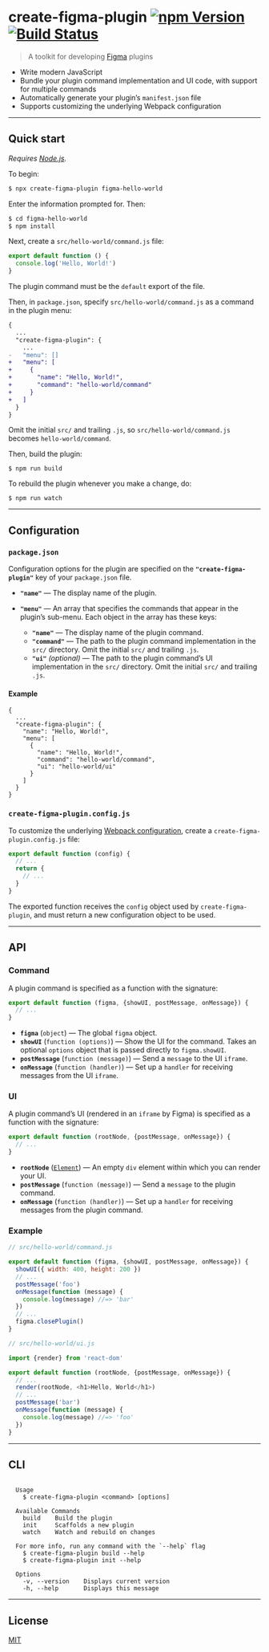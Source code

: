# create-figma-plugin [![npm Version](https://img.shields.io/npm/v/create-figma-plugin.svg)](https://www.npmjs.org/package/create-figma-plugin) [![Build Status](https://img.shields.io/travis/yuanqing/create-figma-plugin.svg)](https://travis-ci.org/yuanqing/create-figma-plugin)

> A toolkit for developing [Figma](https://figma.com) plugins

- Write modern JavaScript
- Bundle your plugin command implementation and UI code, with support for multiple commands
- Automatically generate your plugin’s `manifest.json` file
- Supports customizing the underlying Webpack configuration

---

## Quick start

*Requires [Node.js](https://nodejs.org/).*

To begin:

```sh
$ npx create-figma-plugin figma-hello-world
```

Enter the information prompted for. Then:

```sh
$ cd figma-hello-world
$ npm install
```

Next, create a `src/hello-world/command.js` file:

```js
export default function () {
  console.log('Hello, World!')
}
```

The plugin command must be the `default` export of the file.

Then, in `package.json`, specify `src/hello-world/command.js` as a command in the plugin menu:

```diff
{
  ...
  "create-figma-plugin": {
    ...
-   "menu": []
+   "menu": [
+     {
+       "name": "Hello, World!",
+       "command": "hello-world/command"
+     }
+   ]
  }
}
```

Omit the initial `src/` and trailing `.js`, so `src/hello-world/command.js` becomes `hello-world/command`.

Then, build the plugin:

```
$ npm run build
```

To rebuild the plugin whenever you make a change, do:

```
$ npm run watch
```

---

## Configuration

### `package.json`

Configuration options for the plugin are specified on the **`"create-figma-plugin"`** key of your `package.json` file.

- **`"name"`** — The display name of the plugin.
- **`"menu"`** — An array that specifies the commands that appear in the plugin’s sub-menu. Each object in the array has these keys:

    - **`"name"`** — The display name of the plugin command.
    - **`"command"`** — The path to the plugin command implementation in the `src/` directory. Omit the initial `src/` and trailing `.js`.
    - **`"ui"`** *(optional)* — The path to the plugin command’s UI implementation in the `src/` directory. Omit the initial `src/` and trailing `.js`.

#### Example

```
{
  ...
  "create-figma-plugin": {
    "name": "Hello, World!",
    "menu": [
      {
        "name": "Hello, World!",
        "command": "hello-world/command",
        "ui": "hello-world/ui"
      }
    ]
  }
}
```

### `create-figma-plugin.config.js`

To customize the underlying [Webpack configuration](https://webpack.js.org/configuration/), create a `create-figma-plugin.config.js` file:

```js
export default function (config) {
  // ...
  return {
    // ...
  }
}
```

The exported function receives the `config` object used by `create-figma-plugin`, and must return a new configuration object to be used.

---

## API

### Command

A plugin command is specified as a function with the signature:

```js
export default function (figma, {showUI, postMessage, onMessage}) {
  // ...
}
```

- **`figma`** (`object`) — The global `figma` object.
- **`showUI`** (`function (options)`) — Show the UI for the command. Takes an optional `options` object that is passed directly to `figma.showUI`.
- **`postMessage`** (`function (message)`) — Send a `message` to the UI `iframe`.
- **`onMessage`** (`function (handler)`) — Set up a `handler` for receiving messages from the UI `iframe`.

### UI

A plugin command’s UI (rendered in an `iframe` by Figma) is specified as a function with the signature:

```js
export default function (rootNode, {postMessage, onMessage}) {
  // ...
}
```

- **`rootNode`** ([`Element`](https://developer.mozilla.org/en-US/docs/Web/API/Element)) — An empty `div` element within which you can render your UI.
- **`postMessage`** (`function (message)`) — Send a `message` to the plugin command.
- **`onMessage`** (`function (handler)`) — Set up a `handler` for receiving messages from the plugin command.

### Example

```js
// src/hello-world/command.js

export default function (figma, {showUI, postMessage, onMessage}) {
  showUI({ width: 400, height: 200 })
  // ...
  postMessage('foo')
  onMessage(function (message) {
    console.log(message) //=> 'bar'
  })
  // ...
  figma.closePlugin()
}
```

```js
// src/hello-world/ui.js

import {render} from 'react-dom'

export default function (rootNode, {postMessage, onMessage}) {
  // ...
  render(rootNode, <h1>Hello, World</h1>)
  // ...
  postMessage('bar')
  onMessage(function (message) {
    console.log(message) //=> 'foo'
  })
}
```

---

## CLI

```

  Usage
    $ create-figma-plugin <command> [options]

  Available Commands
    build    Build the plugin
    init     Scaffolds a new plugin
    watch    Watch and rebuild on changes

  For more info, run any command with the `--help` flag
    $ create-figma-plugin build --help
    $ create-figma-plugin init --help

  Options
    -v, --version    Displays current version
    -h, --help       Displays this message

```

---

## License

[MIT](LICENSE.md)

